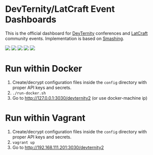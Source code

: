 DevTernity/LatCraft Event Dashboards
====================================

This is the official dashboard for [DevTernity](https://devternity.com) conferences and [LatCraft](https://latcraft.lv) community events. Implementation is based on [Smashing](https://smashing.github.io/).

<img src="https://raw.githubusercontent.com/latcraft/dashboard/master/assets/images/preview_devternity2_2017.png" />

<img src="https://raw.githubusercontent.com/latcraft/dashboard/master/assets/images/preview_devternity1_2017.png" />

<img src="https://raw.githubusercontent.com/latcraft/dashboard/master/assets/images/preview.png" />

<img src="https://raw.githubusercontent.com/latcraft/dashboard/master/assets/images/preview_aws.png" />

<img src="https://raw.githubusercontent.com/latcraft/dashboard/master/assets/images/preview_devternity.png" />

Run within Docker
====================================

1. Create/decrypt configuration files inside the `config` directory with proper API keys and secrets.
2. `./run-docker.sh`
3. Go to <http://127.0.0.1:3030/devternity2> (or use docker-machine ip)

Run within Vagrant
====================================

1. Create/decrypt configuration files inside the `config` directory with proper API keys and secrets.
2. `vagrant up`
3. Go to <http://192.168.111.201:3030/devternity2>
